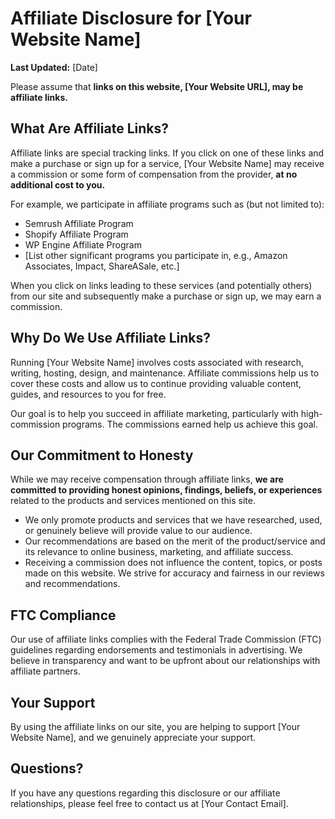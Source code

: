 # Affiliate Disclosure for [Your Website Name]

**Last Updated:** [Date]

Please assume that **links on this website, [Your Website URL], may be affiliate links.**

## What Are Affiliate Links?

Affiliate links are special tracking links. If you click on one of these links and make a purchase or sign up for a service, [Your Website Name] may receive a commission or some form of compensation from the provider, **at no additional cost to you.**

For example, we participate in affiliate programs such as (but not limited to):

*   Semrush Affiliate Program
*   Shopify Affiliate Program
*   WP Engine Affiliate Program
*   [List other significant programs you participate in, e.g., Amazon Associates, Impact, ShareASale, etc.]

When you click on links leading to these services (and potentially others) from our site and subsequently make a purchase or sign up, we may earn a commission.

## Why Do We Use Affiliate Links?

Running [Your Website Name] involves costs associated with research, writing, hosting, design, and maintenance. Affiliate commissions help us to cover these costs and allow us to continue providing valuable content, guides, and resources to you for free.

Our goal is to help you succeed in affiliate marketing, particularly with high-commission programs. The commissions earned help us achieve this goal.

## Our Commitment to Honesty

While we may receive compensation through affiliate links, **we are committed to providing honest opinions, findings, beliefs, or experiences** related to the products and services mentioned on this site.

*   We only promote products and services that we have researched, used, or genuinely believe will provide value to our audience.
*   Our recommendations are based on the merit of the product/service and its relevance to online business, marketing, and affiliate success.
*   Receiving a commission does not influence the content, topics, or posts made on this website. We strive for accuracy and fairness in our reviews and recommendations.

## FTC Compliance

Our use of affiliate links complies with the Federal Trade Commission (FTC) guidelines regarding endorsements and testimonials in advertising. We believe in transparency and want to be upfront about our relationships with affiliate partners.

## Your Support

By using the affiliate links on our site, you are helping to support [Your Website Name], and we genuinely appreciate your support.

## Questions?

If you have any questions regarding this disclosure or our affiliate relationships, please feel free to contact us at [Your Contact Email].